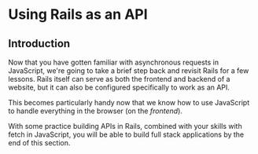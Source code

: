 # Using Rails as an API

## Introduction

Now that you have gotten familiar with asynchronous requests in JavaScript,
we're going to take a brief step back and revisit Rails for a few lessons. Rails
itself can serve as both the frontend and backend of a website, but it can also
be configured specifically to work as an API.

This becomes particularly handy now that we know how to use JavaScript to handle
everything in the browser (on the _frontend_).

With some practice building APIs in Rails, combined with your skills with fetch
in JavaScript, you will be able to build full stack applications by the end of
this section.
